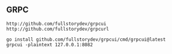 ## GRPC
    http://github.com/fullstorydev/grpcui
    http://github.com/fullstorydev/grpcurl

    go install github.com/fullstorydev/grpcui/cmd/grpcui@latest
    grpcui -plaintext 127.0.0.1:8082